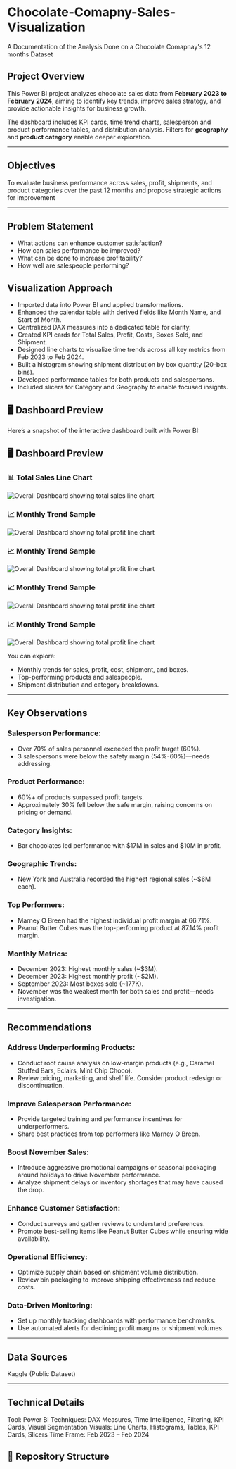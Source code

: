 # Chocolate-Comapny-Sales-Visualization
A Documentation of the Analysis Done on a Chocolate Comapnay's 12 months Dataset

##  Project Overview
This Power BI project analyzes chocolate sales data from **February 2023 to February 2024**, aiming to identify key trends, improve sales strategy, and provide actionable insights for business growth.

The dashboard includes KPI cards, time trend charts, salesperson and product performance tables, and distribution analysis. Filters for **geography** and **product category** enable deeper exploration.

---

##  Objectives

 To evaluate business performance across sales, profit, shipments, and product categories over the past 12 months and propose strategic actions for improvement

---
##  Problem Statement
- What actions can enhance customer satisfaction?
- How can sales performance be improved?
- What can be done to increase profitability?
- How well are salespeople performing?


## Visualization Approach
- Imported data into Power BI and applied transformations.
- Enhanced the calendar table with derived fields like Month Name, and Start of Month.
- Centralized DAX measures into a dedicated table for clarity.
- Created KPI cards for Total Sales, Profit, Costs, Boxes Sold, and Shipment.
- Designed line charts to visualize time trends across all key metrics from Feb 2023 to Feb 2024.
- Built a histogram showing shipment distribution by box quantity (20-box bins).
- Developed performance tables for both products and salespersons.
- Included slicers for Category and Geography to enable focused insights.

## 🖥️ Dashboard Preview

Here’s a snapshot of the interactive dashboard built with Power BI:
## 🖥️ Dashboard Preview

### 📊 Total Sales Line Chart
![Overall Dashboard showing total sales line chart](./Sales.png)

### 📈 Monthly Trend Sample
![Overall Dashboard showing total profit line chart](./Screenshot%20(59).png)

### 📈 Monthly Trend Sample
![Overall Dashboard showing total profit line chart](./Screenshot%20(60).png)

### 📈 Monthly Trend Sample
![Overall Dashboard showing total profit line chart](./Screenshot%20(61).png)

### 📈 Monthly Trend Sample
![Overall Dashboard showing total profit line chart](./Screenshot%20(62).png)



You can explore:
- Monthly trends for sales, profit, cost, shipment, and boxes.
- Top-performing products and salespeople.
- Shipment distribution and category breakdowns.


---

## Key Observations

### Salesperson Performance:
- Over 70% of sales personnel exceeded the profit target (60%).
- 3 salespersons were below the safety margin (54%-60%)—needs addressing.

### Product Performance:
- 60%+ of products surpassed profit targets.
- Approximately 30% fell below the safe margin, raising concerns on pricing or demand.

### Category Insights:
- Bar chocolates led performance with $17M in sales and $10M in profit.

### Geographic Trends:
- New York and Australia recorded the highest regional sales (~$6M each).

### Top Performers:
- Marney O Breen had the highest individual profit margin at 66.71%.
- Peanut Butter Cubes was the top-performing product at 87.14% profit margin.

### Monthly Metrics:
- December 2023: Highest monthly sales (~$3M).
- December 2023: Highest monthly profit (~$2M).
- September 2023: Most boxes sold (~177K).
- November was the weakest month for both sales and profit—needs investigation.

---

## Recommendations
### Address Underperforming Products:
- Conduct root cause analysis on low-margin products (e.g., Caramel Stuffed Bars, Eclairs, Mint Chip Choco).
- Review pricing, marketing, and shelf life. Consider product redesign or discontinuation.

### Improve Salesperson Performance:
- Provide targeted training and performance incentives for underperformers.
- Share best practices from top performers like Marney O Breen.

### Boost November Sales:
- Introduce aggressive promotional campaigns or seasonal packaging around holidays to drive November performance.
- Analyze shipment delays or inventory shortages that may have caused the drop.

### Enhance Customer Satisfaction:
- Conduct surveys and gather reviews to understand preferences.
- Promote best-selling items like Peanut Butter Cubes while ensuring wide availability.

### Operational Efficiency:
- Optimize supply chain based on shipment volume distribution.
- Review bin packaging to improve shipping effectiveness and reduce costs.

### Data-Driven Monitoring:
- Set up monthly tracking dashboards with performance benchmarks.
- Use automated alerts for declining profit margins or shipment volumes.

---

##  Data Sources
Kaggle (Public Dataset)

---

## Technical Details
Tool: Power BI
Techniques: DAX Measures, Time Intelligence, Filtering, KPI Cards, Visual Segmentation
Visuals: Line Charts, Histograms, Tables, KPI Cards, Slicers
Time Frame: Feb 2023 – Feb 2024



## 📁 Repository Structure

